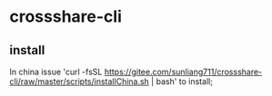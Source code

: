 # crossshare-cli


## install
In china issue 'curl -fsSL https://gitee.com/sunliang711/crossshare-cli/raw/master/scripts/installChina.sh | bash' to install;


